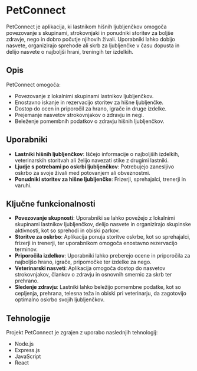# PetConnect
PetConnect je aplikacija, ki lastnikom hišnih ljubljenčkov omogoča povezovanje s skupinami, strokovnjaki in ponudniki storitev za boljše zdravje, nego in dobro počutje njihovih živali. Uporabniki lahko dobijo nasvete, organizirajo sprehode ali skrb za ljubljenčke v času dopusta in delijo nasvete o najboljši hrani, treningih ter izdelkih.

## Opis

PetConnect omogoča:
- Povezovanje z lokalnimi skupinami lastnikov ljubljenčkov.
- Enostavno iskanje in rezervacijo storitev za hišne ljubljenčke.
- Dostop do ocen in priporočil za hrano, igrače in druge izdelke.
- Prejemanje nasvetov strokovnjakov o zdravju in negi.
- Beleženje pomembnih podatkov o zdravju hišnih ljubljenčkov.


## Uporabniki

- **Lastniki hišnih ljubljenčkov**: Iščejo informacije o najboljših izdelkih, veterinarskih storitvah ali želijo navezati stike z drugimi lastniki.
- **Ljudje s potrebami po oskrbi ljubljenčkov**: Potrebujejo zanesljivo oskrbo za svoje živali med potovanjem ali obveznostmi.
- **Ponudniki storitev za hišne ljubljenčke**: Frizerji, sprehajalci, trenerji in varuhi.


## Ključne funkcionalnosti
- **Povezovanje skupnosti**:
Uporabniki se lahko povežejo z lokalnimi skupinami lastnikov ljubljenčkov, delijo nasvete in organizirajo skupinske aktivnosti, kot so sprehodi in obiski parkov.
- **Storitve za oskrbo**:
Aplikacija ponuja storitve oskrbe, kot so sprehajalci, frizerji in trenerji, ter uporabnikom omogoča enostavno rezervacijo terminov.
- **Priporočila izdelkov**:
Uporabniki lahko preberejo ocene in priporočila za najboljšo hrano, igrače, pripomočke ter izdelke za nego.
- **Veterinarski nasveti**:
Aplikacija omogoča dostop do nasvetov strokovnjakov, člankov o zdravju in osnovnih smernic za skrb ter prehrano.
- **Sledenje zdravju**:
Lastniki lahko beležijo pomembne podatke, kot so cepljenja, prehrana, telesna teža in obiski pri veterinarju, da zagotovijo optimalno oskrbo svojih ljubljenčkov.


## Tehnologije

Projekt PetConnect je zgrajen z uporabo naslednjih tehnologij:

- Node.js
- Express.js
- JavaScript
- React
